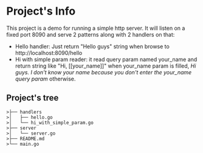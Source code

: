 # Project's Info

This project is a demo for running a simple http server. 
It will listen on a fixed port 8090 and serve 2 patterns along with 2 handlers on that:
- Hello handler: Just return "Hello guys" string when browse to http://localhost:8090/hello
- Hi with simple param reader: it read query param named your_name and return string like "Hi, [[your_name]]" when your_name param is filled, *Hi guys. I don't know your name because you don't enter the your_name query param* otherwise.

## Project's tree
```
>├── handlers
>│   ├── hello.go
>│   └── hi_with_simple_param.go
>├── server
>│   └── server.go
>├── README.md
>└── main.go
```